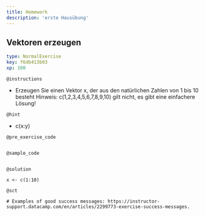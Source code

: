 ```yaml
---
title: Homework
description: 'erste Hausübung'
---
```


## Vektoren erzeugen

```yaml
type: NormalExercise
key: f6db413b93
xp: 100
```

<!-- Guidelines for contexts: https://instructor-support.datacamp.com/en/articles/2375526-course-coding-exercises. -->

`@instructions`
<!-- Guidelines for instructions https://instructor-support.datacamp.com/en/articles/2375526-course-coding-exercises. -->
- Erzeugen Sie einen Vektor x, der aus den natürlichen Zahlen von 1 bis 10 besteht
  Hinweis: c(1,2,3,4,5,6,7,8,9,10) gilt nicht, es gibt eine einfachere Lösung!

`@hint`
<!-- Examples of good hints: https://instructor-support.datacamp.com/en/articles/2379164-hints-best-practices. -->
- c(x:y)

`@pre_exercise_code`
```{r}

```

`@sample_code`
```{r}

```

`@solution`
```{r}
x <- c(1:10)
```

`@sct`
```{r}
# Examples of good success messages: https://instructor-support.datacamp.com/en/articles/2299773-exercise-success-messages.
```
